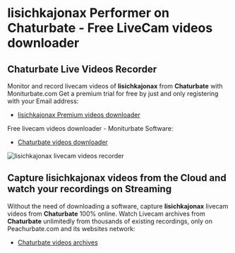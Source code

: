 # lisichkajonax Performer on Chaturbate - Free LiveCam videos downloader

## Chaturbate Live Videos Recorder

Monitor and record livecam videos of **lisichkajonax** from **Chaturbate** with Moniturbate.com
Get a premium trial for free by just and only registering with your Email address:
* [lisichkajonax Premium videos downloader](https://moniturbate.com/request-demo-licence-key.html)

Free livecam videos downloader - Moniturbate Software:
* [Chaturbate videos downloader](https://moniturbate.com/moniturbate-download-software.html)

![lisichkajonax livecam videos recorder](https://peachurnet.com/templates/moniturbate-software.png)


## Capture lisichkajonax videos from the Cloud and watch your recordings on Streaming

Without the need of downloading a software, capture **lisichkajonax** livecam videos from **Chaturbate** 100% online.
Watch Livecam archives from **Chaturbate** unlimitedly from thousands of existing recordings, only on Peachurbate.com and its websites network:
* [Chaturbate videos archives](https://peachurnet.com/)
